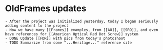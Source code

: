 # OldFrames updates
	- After the project was initialized yesterday, today I began seriously adding content to the project
	- Now we have many [[Frames]] examples, from [[AO]], [[SRO]], and even have references for [[American Optical Red Dot Screw]] system
	- DONE Update [[FDR]] with pics from today's photoshoot
	- TODO Summarize from some "...Heritage..." reference site